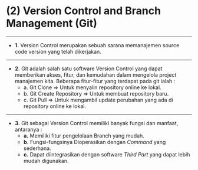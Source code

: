 # (2) Version Control and Branch Management (Git)
----------------------------------------------

* **1.**  Version Control merupakan sebuah sarana memanajemen source code version yang telah dikerjakan.

----------

* **2.** Git adalah salah satu software Version Control yang dapat memberikan akses, fitur, dan kemudahan dalam mengelola project manajemen kita. Beberapa fitur-fitur yang terdapat pada git ialah :
    * a. Git Clone                => Untuk menyalin repository online ke lokal.
    * b. Git Create Repository    => Untuk membuat repository baru.
    * c. Git Pull                 => Untuk mengambil update perubahan yang ada di repository online ke lokal.

----------

* **3.** Git sebagai Version Control memiliki banyak fungsi dan manfaat, antaranya :
    * **a.** Memiliki fitur pengelolaan Branch yang mudah.
    * **b.** Fungsi-fungsinya Dioperasikan dengan _Command_ yang sederhana.
    * **c.** Dapat diintegrasikan dengan software _Third Part_ yang dapat lebih mudah digunakan.
